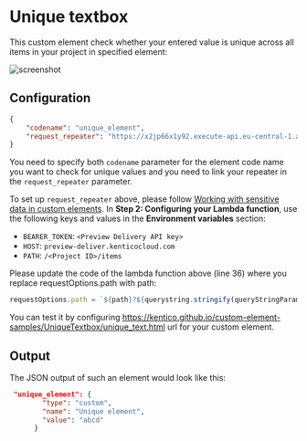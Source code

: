 # Unique textbox

This custom element check whether your entered value is unique across all items in your project in specified element:

![screenshot](https://amend.cz/unique_element.gif)

## Configuration

```json
{
    "codename": "unique_element",
    "request_repeater": "https://x2jp66x1y92.execute-api.eu-central-1.amazonaws.com/default/requestRepeater"
}
```

You need to specify both `codename` parameter for the element code name you want to check for unique values and you need to link your repeater in the `request_repeater` parameter.

To set up `request_repeater` above, please follow [Working with sensitive data in custom elements](https://docs.kenticocloud.com/tutorials/develop-apps/integrate/working-with-sensitive-data-in-custom-elements).
In **Step 2: Configuring your Lambda function**, use the following keys and values in the **Environment variables** section:
  - `BEARER_TOKEN`: `<Preview Delivery API key>`
  - `HOST`: `preview-deliver.kenticocloud.com`
  - `PATH`: `/<Project ID>/items`

Please update the code of the lambda function above (line 36) where you replace requestOptions.path with path:
```javascript
requestOptions.path = `${path}?${querystring.stringify(queryStringParameters)}`;
```

You can test it by configuring https://kentico.github.io/custom-element-samples/UniqueTextbox/unique_text.html url for your custom element.

## Output

The JSON output of such an element would look like this:

```json
 "unique_element": {
        "type": "custom",
        "name": "Unique element",
        "value": "abcd"
      }
```
